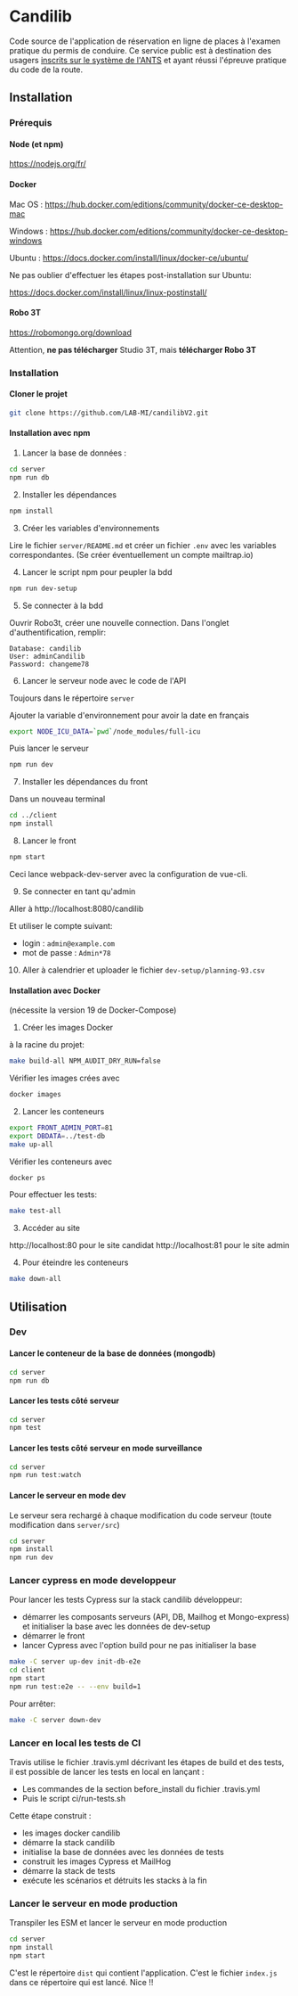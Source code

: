 # Candilib

Code source de l'application de réservation en ligne de places à l'examen pratique du permis de conduire. Ce service public est à destination des usagers [inscrits sur le système de l'ANTS](https://permisdeconduire.ants.gouv.fr/Services-associes/Effectuer-une-demande-de-permis-de-conduire-en-ligne) et ayant réussi l'épreuve pratique du code de la route.

## Installation

### Prérequis

#### Node (et npm)

https://nodejs.org/fr/

#### Docker

Mac OS : https://hub.docker.com/editions/community/docker-ce-desktop-mac

Windows : https://hub.docker.com/editions/community/docker-ce-desktop-windows

Ubuntu : https://docs.docker.com/install/linux/docker-ce/ubuntu/

Ne pas oublier d'effectuer les étapes post-installation sur Ubuntu:

https://docs.docker.com/install/linux/linux-postinstall/

#### Robo 3T

https://robomongo.org/download

Attention, **ne pas télécharger** Studio 3T, mais **télécharger Robo 3T**

### Installation

#### Cloner le projet

```bash
git clone https://github.com/LAB-MI/candilibV2.git
```

#### Installation avec npm

1. Lancer la base de données :

```bash
cd server
npm run db
```

2. Installer les dépendances

```bash
npm install
```

3. Créer les variables d'environnements

Lire le fichier `server/README.md` et créer un fichier `.env` avec les variables correspondantes. 
(Se créer éventuellement un compte mailtrap.io)

4. Lancer le script npm pour peupler la bdd

```bash
npm run dev-setup
```

5. Se connecter à la bdd

Ouvrir Robo3t, créer une nouvelle connection. Dans l'onglet d'authentification, remplir:

```
Database: candilib
User: adminCandilib
Password: changeme78
```

6. Lancer le serveur node avec le code de l'API

Toujours dans le répertoire `server`

Ajouter la variable d'environnement pour avoir la date en français

```bash
export NODE_ICU_DATA=`pwd`/node_modules/full-icu
```

Puis lancer le serveur

```bash
npm run dev
```

7. Installer les dépendances du front

Dans un nouveau terminal

```bash
cd ../client
npm install
```

8. Lancer le front

```bash
npm start
```

Ceci lance webpack-dev-server avec la configuration  de vue-cli.

9. Se connecter en tant qu'admin

Aller à http://localhost:8080/candilib

Et utiliser le compte suivant:

- login : `admin@example.com`
- mot de passe : `Admin*78`

10. Aller à calendrier et uploader le fichier `dev-setup/planning-93.csv`

#### Installation avec Docker

(nécessite la version 19 de Docker-Compose)

1. Créer les images Docker

à la racine du projet:

```bash
make build-all NPM_AUDIT_DRY_RUN=false
```
Vérifier les images crées avec

```bash
docker images
```

2. Lancer les conteneurs

```bash
export FRONT_ADMIN_PORT=81
export DBDATA=../test-db
make up-all
```

Vérifier les conteneurs avec

```bash
docker ps
```

Pour effectuer les tests:

```bash
make test-all
```

3. Accéder au site

http://localhost:80 pour le site candidat
http://localhost:81 pour le site admin

4. Pour éteindre les conteneurs

```bash
make down-all
```


## Utilisation

### Dev

#### Lancer le conteneur de la base de données (mongodb)

```bash
cd server
npm run db
```

#### Lancer les tests côté serveur

```bash
cd server
npm test
```

#### Lancer les tests côté serveur en mode surveillance

```bash
cd server
npm run test:watch
```

#### Lancer le serveur en mode dev

Le serveur sera rechargé à chaque modification du code serveur
(toute modification dans `server/src`)

```bash
cd server
npm install
npm run dev
```

### Lancer cypress en mode developpeur

Pour lancer les tests Cypress sur la stack candilib développeur:

* démarrer les composants serveurs (API, DB, Mailhog et Mongo-express) et initialiser la base avec les données de dev-setup
* démarrer le front
* lancer Cypress avec l'option build pour ne pas initialiser la base

```bash
make -C server up-dev init-db-e2e
cd client
npm start
npm run test:e2e -- --env build=1
```

Pour arrêter:

```bash
make -C server down-dev
```

### Lancer en local les tests de CI

Travis utilise le fichier .travis.yml décrivant les étapes de build et des tests, il est possible de lancer les tests en local en lançant :

* Les commandes de la section before_install du fichier .travis.yml
* Puis le script ci/run-tests.sh

Cette étape construit :

* les images docker candilib
* démarre la stack candilib
* initialise la base de données avec les données de tests
* construit les images Cypress et MailHog
* démarre la stack de tests
* exécute les scénarios et détruits les stacks à la fin

### Lancer le serveur en mode production

Transpiler les ESM et lancer le serveur en mode production

```bash
cd server
npm install
npm start
```

C'est le répertoire `dist` qui contient l'application.
C'est le fichier `index.js` dans ce répertoire qui est lancé.
Nice !!
